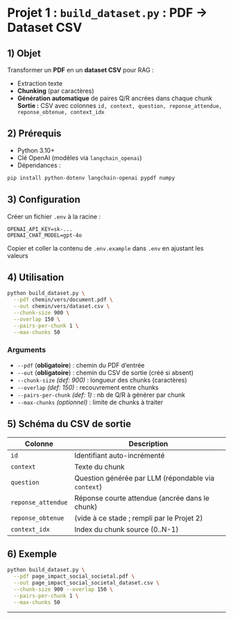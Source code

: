 # Projet 1 : `build_dataset.py` : PDF → Dataset CSV

## 1) Objet

Transformer un **PDF** en un **dataset CSV** pour RAG :

* Extraction texte
* **Chunking** (par caractères)
* **Génération automatique** de paires Q/R ancrées dans chaque chunk
  **Sortie :** CSV avec colonnes
  `id, context, question, reponse_attendue, reponse_obtenue, context_idx`

## 2) Prérequis

* Python 3.10+
* Clé OpenAI (modèles via `langchain_openai`)
* Dépendances :

```bash
pip install python-dotenv langchain-openai pypdf numpy
```

## 3) Configuration

Créer un fichier `.env` à la racine :

```env
OPENAI_API_KEY=sk-...
OPENAI_CHAT_MODEL=gpt-4o
```
Copier et coller la contenu de `.env.example` dans `.env` en ajustant les valeurs

## 4) Utilisation

```bash
python build_dataset.py \
  --pdf chemin/vers/document.pdf \
  --out chemin/vers/dataset.csv \
  --chunk-size 900 \
  --overlap 150 \
  --pairs-per-chunk 1 \
  --max-chunks 50
```

### Arguments

* `--pdf` (**obligatoire**) : chemin du PDF d’entrée
* `--out` (**obligatoire**) : chemin du CSV de sortie (créé si absent)
* `--chunk-size` *(def: 900)* : longueur des chunks (caractères)
* `--overlap` *(def: 150)* : recouvrement entre chunks
* `--pairs-per-chunk` *(def: 1)* : nb de Q/R à générer par chunk
* `--max-chunks` *(optionnel)* : limite de chunks à traiter

## 5) Schéma du CSV de sortie

| Colonne            | Description                                         |
| ------------------ | --------------------------------------------------- |
| `id`               | Identifiant auto-incrémenté                         |
| `context`          | Texte du chunk                                      |
| `question`         | Question générée par LLM (répondable via `context`) |
| `reponse_attendue` | Réponse courte attendue (ancrée dans le chunk)      |
| `reponse_obtenue`  | (vide à ce stade ; rempli par le Projet 2)          |
| `context_idx`      | Index du chunk source (0..N-1)                      |

## 6) Exemple

```bash
python build_dataset.py \
  --pdf page_impact_social_societal.pdf \
  --out page_impact_social_societal_dataset.csv \
  --chunk-size 900 --overlap 150 \
  --pairs-per-chunk 1 \
  --max-chunks 50
```

---

